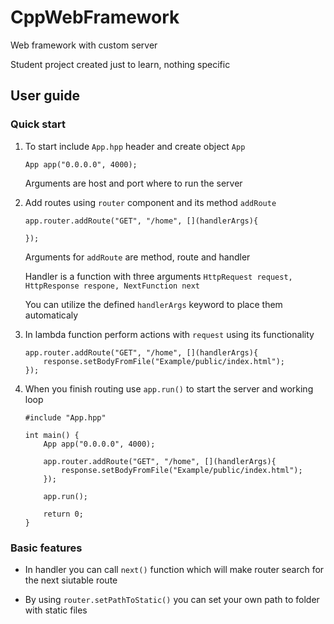 # CppWebFramework

Web framework with custom server

Student project created just to learn, nothing specific

## User guide

### Quick start

 1. To start include `App.hpp` header and create object `App`
    
    `App app("0.0.0.0", 4000);`

    Arguments are host and port where to run the server

 2. Add routes using `router` component and its method `addRoute`
    ```
    app.router.addRoute("GET", "/home", [](handlerArgs){ 

    });
    ```
    Arguments for `addRoute` are method, route and handler

    Handler is a function with three arguments `HttpRequest request, HttpResponse respone, NextFunction next`

    You can utilize the defined `handlerArgs` keyword to place them automaticaly

 3. In lambda function perform actions with `request` using its functionality
    ```
    app.router.addRoute("GET", "/home", [](handlerArgs){ 
        response.setBodyFromFile("Example/public/index.html");
    });
    ```
 4. When you finish routing use `app.run()` to start the server and working loop
    ```
    #include "App.hpp"

    int main() {
        App app("0.0.0.0", 4000);

        app.router.addRoute("GET", "/home", [](handlerArgs){
            response.setBodyFromFile("Example/public/index.html");
        });

        app.run();

        return 0;
    }
    ```
### Basic features

 - In handler you can call `next()` function which will make router search for the next siutable route

 - By using `router.setPathToStatic()` you can set your own path to folder with static files
